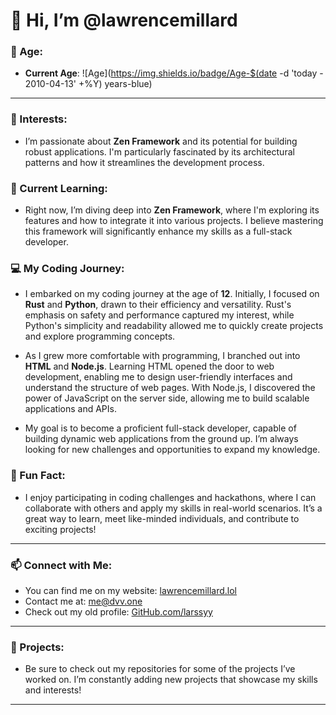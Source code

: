 # 👋 Hi, I’m @lawrencemillard

### 📅 Age: 
- **Current Age**: ![Age](https://img.shields.io/badge/Age-$(date -d 'today - 2010-04-13' +%Y) years-blue)

---

### 👀 Interests:
- I’m passionate about **Zen Framework** and its potential for building robust applications. I'm particularly fascinated by its architectural patterns and how it streamlines the development process.

### 🌱 Current Learning:
- Right now, I’m diving deep into **Zen Framework**, where I'm exploring its features and how to integrate it into various projects. I believe mastering this framework will significantly enhance my skills as a full-stack developer.

### 💻 My Coding Journey:
- I embarked on my coding journey at the age of **12**. Initially, I focused on **Rust** and **Python**, drawn to their efficiency and versatility. Rust's emphasis on safety and performance captured my interest, while Python's simplicity and readability allowed me to quickly create projects and explore programming concepts.
  
- As I grew more comfortable with programming, I branched out into **HTML** and **Node.js**. Learning HTML opened the door to web development, enabling me to design user-friendly interfaces and understand the structure of web pages. With Node.js, I discovered the power of JavaScript on the server side, allowing me to build scalable applications and APIs.

- My goal is to become a proficient full-stack developer, capable of building dynamic web applications from the ground up. I’m always looking for new challenges and opportunities to expand my knowledge.

### 🚀 Fun Fact:
- I enjoy participating in coding challenges and hackathons, where I can collaborate with others and apply my skills in real-world scenarios. It’s a great way to learn, meet like-minded individuals, and contribute to exciting projects!

---

### 📫 Connect with Me:
- You can find me on my website: [lawrencemillard.lol](http://lawrencemillard.lol)
- Contact me at: [me@dvv.one](mailto:me@dvv.one)
- Check out my old profile: [GitHub.com/larssyy](https://github.com/larssyy)

---

### 📂 Projects:
- Be sure to check out my repositories for some of the projects I’ve worked on. I’m constantly adding new projects that showcase my skills and interests!

---
